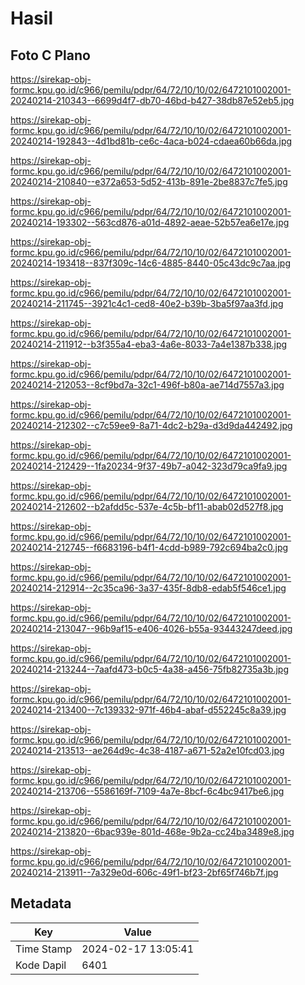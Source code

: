 # Hasil

## Foto C Plano

https://sirekap-obj-formc.kpu.go.id/c966/pemilu/pdpr/64/72/10/10/02/6472101002001-20240214-210343--6699d4f7-db70-46bd-b427-38db87e52eb5.jpg

https://sirekap-obj-formc.kpu.go.id/c966/pemilu/pdpr/64/72/10/10/02/6472101002001-20240214-192843--4d1bd81b-ce6c-4aca-b024-cdaea60b66da.jpg

https://sirekap-obj-formc.kpu.go.id/c966/pemilu/pdpr/64/72/10/10/02/6472101002001-20240214-210840--e372a653-5d52-413b-891e-2be8837c7fe5.jpg

https://sirekap-obj-formc.kpu.go.id/c966/pemilu/pdpr/64/72/10/10/02/6472101002001-20240214-193302--563cd876-a01d-4892-aeae-52b57ea6e17e.jpg

https://sirekap-obj-formc.kpu.go.id/c966/pemilu/pdpr/64/72/10/10/02/6472101002001-20240214-193418--837f309c-14c6-4885-8440-05c43dc9c7aa.jpg

https://sirekap-obj-formc.kpu.go.id/c966/pemilu/pdpr/64/72/10/10/02/6472101002001-20240214-211745--3921c4c1-ced8-40e2-b39b-3ba5f97aa3fd.jpg

https://sirekap-obj-formc.kpu.go.id/c966/pemilu/pdpr/64/72/10/10/02/6472101002001-20240214-211912--b3f355a4-eba3-4a6e-8033-7a4e1387b338.jpg

https://sirekap-obj-formc.kpu.go.id/c966/pemilu/pdpr/64/72/10/10/02/6472101002001-20240214-212053--8cf9bd7a-32c1-496f-b80a-ae714d7557a3.jpg

https://sirekap-obj-formc.kpu.go.id/c966/pemilu/pdpr/64/72/10/10/02/6472101002001-20240214-212302--c7c59ee9-8a71-4dc2-b29a-d3d9da442492.jpg

https://sirekap-obj-formc.kpu.go.id/c966/pemilu/pdpr/64/72/10/10/02/6472101002001-20240214-212429--1fa20234-9f37-49b7-a042-323d79ca9fa9.jpg

https://sirekap-obj-formc.kpu.go.id/c966/pemilu/pdpr/64/72/10/10/02/6472101002001-20240214-212602--b2afdd5c-537e-4c5b-bf11-abab02d527f8.jpg

https://sirekap-obj-formc.kpu.go.id/c966/pemilu/pdpr/64/72/10/10/02/6472101002001-20240214-212745--f6683196-b4f1-4cdd-b989-792c694ba2c0.jpg

https://sirekap-obj-formc.kpu.go.id/c966/pemilu/pdpr/64/72/10/10/02/6472101002001-20240214-212914--2c35ca96-3a37-435f-8db8-edab5f546ce1.jpg

https://sirekap-obj-formc.kpu.go.id/c966/pemilu/pdpr/64/72/10/10/02/6472101002001-20240214-213047--96b9af15-e406-4026-b55a-93443247deed.jpg

https://sirekap-obj-formc.kpu.go.id/c966/pemilu/pdpr/64/72/10/10/02/6472101002001-20240214-213244--7aafd473-b0c5-4a38-a456-75fb82735a3b.jpg

https://sirekap-obj-formc.kpu.go.id/c966/pemilu/pdpr/64/72/10/10/02/6472101002001-20240214-213400--7c139332-971f-46b4-abaf-d552245c8a39.jpg

https://sirekap-obj-formc.kpu.go.id/c966/pemilu/pdpr/64/72/10/10/02/6472101002001-20240214-213513--ae264d9c-4c38-4187-a671-52a2e10fcd03.jpg

https://sirekap-obj-formc.kpu.go.id/c966/pemilu/pdpr/64/72/10/10/02/6472101002001-20240214-213706--5586169f-7109-4a7e-8bcf-6c4bc9417be6.jpg

https://sirekap-obj-formc.kpu.go.id/c966/pemilu/pdpr/64/72/10/10/02/6472101002001-20240214-213820--6bac939e-801d-468e-9b2a-cc24ba3489e8.jpg

https://sirekap-obj-formc.kpu.go.id/c966/pemilu/pdpr/64/72/10/10/02/6472101002001-20240214-213911--7a329e0d-606c-49f1-bf23-2bf65f746b7f.jpg


## Metadata

| Key        | Value               |
| ---------- | ------------------- |
| Time Stamp | 2024-02-17 13:05:41 |
| Kode Dapil | 6401                |



